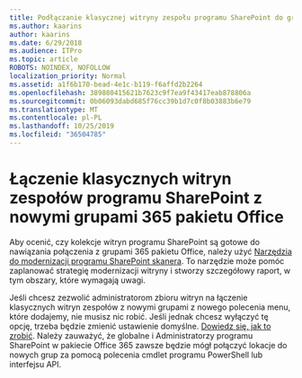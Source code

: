 ```yaml
---
title: Podłączanie klasycznej witryny zespołu programu SharePoint do grupy
ms.author: kaarins
author: kaarins
ms.date: 6/29/2018
ms.audience: ITPro
ms.topic: article
ROBOTS: NOINDEX, NOFOLLOW
localization_priority: Normal
ms.assetid: a1f6b170-bead-4e1c-b119-f6affd2b2264
ms.openlocfilehash: 389880415621b7623c9f7ea9f43417eab878806a
ms.sourcegitcommit: 0b06093dabd685f76cc39b1d7c0f8b03883b6e79
ms.translationtype: MT
ms.contentlocale: pl-PL
ms.lasthandoff: 10/25/2019
ms.locfileid: "36504785"
---
```

# <a name="connect-classic-sharepoint-team-sites-to-new-office-365-groups"></a>Łączenie klasycznych witryn zespołów programu SharePoint z nowymi grupami 365 pakietu Office

Aby ocenić, czy kolekcje witryn programu SharePoint są gotowe do nawiązania połączenia z grupami 365 pakietu Office, należy użyć [Narzędzia do modernizacji programu SharePoint skanera](https://go.microsoft.com/fwlink/?linkid=873066). To narzędzie może pomóc zaplanować strategię modernizacji witryny i stworzy szczegółowy raport, w tym obszary, które wymagają uwagi.
  
Jeśli chcesz zezwolić administratorom zbioru witryn na łączenie klasycznych witryn zespołów z nowymi grupami z nowego polecenia menu, które dodajemy, nie musisz nic robić. Jeśli jednak chcesz wyłączyć tę opcję, trzeba będzie zmienić ustawienie domyślne. [Dowiedz się, jak to zrobić](https://go.microsoft.com/fwlink/?linkid=2004316). Należy zauważyć, że globalne i Administratorzy programu SharePoint w pakiecie Office 365 zawsze będzie mógł połączyć lokacje do nowych grup za pomocą polecenia cmdlet programu PowerShell lub interfejsu API.
  

